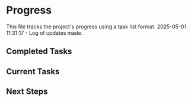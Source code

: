 # Progress

This file tracks the project's progress using a task list format.
2025-05-01 11:31:17 - Log of updates made.

## Completed Tasks

## Current Tasks

## Next Steps